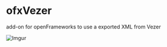 # ofxVezer
add-on for openFrameworks to use a exported XML from Vezer

![Imgur](http://i.imgur.com/din5bLF.jpg?1)
